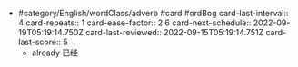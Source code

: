 - #category/English/wordClass/adverb #card #ordBog
  card-last-interval:: 4
  card-repeats:: 1
  card-ease-factor:: 2.6
  card-next-schedule:: 2022-09-19T05:19:14.750Z
  card-last-reviewed:: 2022-09-15T05:19:14.751Z
  card-last-score:: 5
	- already 已经